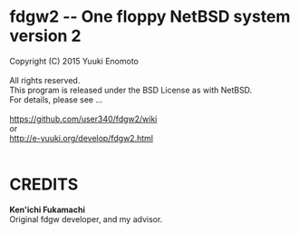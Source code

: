 # fdgw2 -- One floppy NetBSD system version 2
Copyright (C) 2015 Yuuki Enomoto<br>
<br>
All rights reserved.<br>
This program is released under the BSD License as with NetBSD.<br>
For details, please see ...<br>
<br>
https://github.com/user340/fdgw2/wiki<br>
or<br>
http://e-yuuki.org/develop/fdgw2.html<br>
<br>
# CREDITS
**Ken'ichi Fukamachi**<br>
Original fdgw developer, and my advisor.<br>
